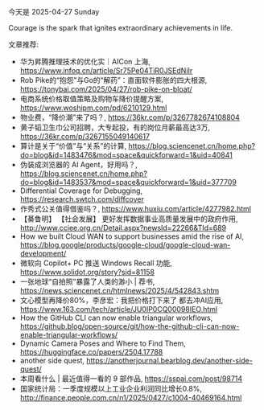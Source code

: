 今天是 2025-04-27 Sunday

Courage is the spark that ignites extraordinary achievements in life.

文章推荐:
- 华为昇腾推理技术的优化实｜AICon 上海, https://www.infoq.cn/article/Sr75Pe04TiR0JSEdNiIr
- Rob Pike的“抱怨”与Go的“解药”：直面软件膨胀的四大根源, https://tonybai.com/2025/04/27/rob-pike-on-bloat/
- 电商系统价格取值策略及购物车降价提醒方案, https://www.woshipm.com/pd/6210129.html
- 物业费，“降价潮”来了吗？, https://36kr.com/p/3267782674108804
- 黄子韬卫生巾公司招聘，大专起投，有的岗位月薪最高达3万, https://36kr.com/p/3267155049140617
- 算计是关于“价值”与“关系”的计算, https://blog.sciencenet.cn/home.php?do=blog&id=1483476&mod=space&quickforward=1&uid=40841
- 伪装成浏览器的 AI Agent，好用吗？, https://blog.sciencenet.cn/home.php?do=blog&id=1483537&mod=space&quickforward=1&uid=377709
- Differential Coverage for Debugging, https://research.swtch.com/diffcover
- 作秀式公关值得借鉴吗？, https://www.huxiu.com/article/4277982.html
- 【綦鲁明】 【社会发展】 更好发挥数据事业高质量发展中的政府作用, http://www.cciee.org.cn/Detail.aspx?newsId=22266&TId=689
- How we built Cloud WAN to support businesses amid the rise of AI, https://blog.google/products/google-cloud/google-cloud-wan-development/
- 微软向 Copilot+ PC 推送 Windows Recall 功能, https://www.solidot.org/story?sid=81158
- 一张地球“自拍照”暴露了人类的渺小 | 荐书, https://news.sciencenet.cn/htmlnews/2025/4/542843.shtm
- 文心模型再降价80%，李彦宏：我把价格打下来了 都去冲AI应用, https://www.163.com/tech/article/JU0IP0CQ00098IEO.html
- How the GitHub CLI can now enable triangular workflows, https://github.blog/open-source/git/how-the-github-cli-can-now-enable-triangular-workflows/
- Dynamic Camera Poses and Where to Find Them, https://huggingface.co/papers/2504.17788
- another side quest, https://anotherjournal.bearblog.dev/another-side-quest/
- 本周看什么 | 最近值得一看的 9 部作品, https://sspai.com/post/98714
- 国家统计局：一季度规模以上工业企业利润同比增长0.8%, http://finance.people.com.cn/n1/2025/0427/c1004-40469164.html
